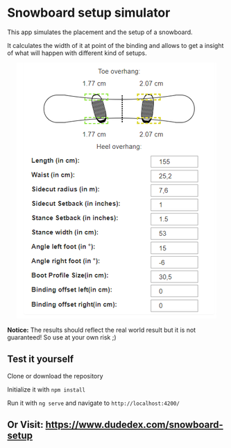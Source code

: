 # Snowboard setup simulator

This app simulates the placement and the setup of a snowboard.

It calculates the width of it at point of the binding and allows to get a insight of what will happen with different kind of setups.
<p align="center">
<img src="/demo/snowboard-sim-new.PNG?raw=true"/>
 </p>

**Notice:** The results should reflect the real world result but it is not guaranteed! So use at your own risk ;)

## Test it yourself

Clone or download the repository

Initialize it with `npm install`

Run it with `ng serve` and navigate to `http://localhost:4200/`


## Or Visit: https://www.dudedex.com/snowboard-setup
